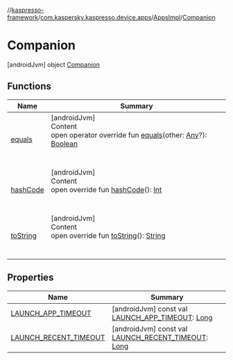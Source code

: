 //[kaspresso-framework](../../../index.md)/[com.kaspersky.kaspresso.device.apps](../../index.md)/[AppsImpl](../index.md)/[Companion](index.md)



# Companion  
 [androidJvm] object [Companion](index.md)   


## Functions  
  
|  Name|  Summary| 
|---|---|
| [equals](https://kotlinlang.org/api/latest/jvm/stdlib/kotlin/-any/equals.html)| [androidJvm]  <br>Content  <br>open operator override fun [equals](https://kotlinlang.org/api/latest/jvm/stdlib/kotlin/-any/equals.html)(other: [Any](https://kotlinlang.org/api/latest/jvm/stdlib/kotlin/-any/index.html)?): [Boolean](https://kotlinlang.org/api/latest/jvm/stdlib/kotlin/-boolean/index.html)  <br><br><br>
| [hashCode](https://kotlinlang.org/api/latest/jvm/stdlib/kotlin/-any/hash-code.html)| [androidJvm]  <br>Content  <br>open override fun [hashCode](https://kotlinlang.org/api/latest/jvm/stdlib/kotlin/-any/hash-code.html)(): [Int](https://kotlinlang.org/api/latest/jvm/stdlib/kotlin/-int/index.html)  <br><br><br>
| [toString](https://kotlinlang.org/api/latest/jvm/stdlib/kotlin/-any/to-string.html)| [androidJvm]  <br>Content  <br>open override fun [toString](https://kotlinlang.org/api/latest/jvm/stdlib/kotlin/-any/to-string.html)(): [String](https://kotlinlang.org/api/latest/jvm/stdlib/kotlin/-string/index.html)  <br><br><br>


## Properties  
  
|  Name|  Summary| 
|---|---|
| [LAUNCH_APP_TIMEOUT](index.md#com.kaspersky.kaspresso.device.apps/AppsImpl.Companion/LAUNCH_APP_TIMEOUT/#/PointingToDeclaration/)|  [androidJvm] const val [LAUNCH_APP_TIMEOUT](index.md#com.kaspersky.kaspresso.device.apps/AppsImpl.Companion/LAUNCH_APP_TIMEOUT/#/PointingToDeclaration/): [Long](https://kotlinlang.org/api/latest/jvm/stdlib/kotlin/-long/index.html)   <br>
| [LAUNCH_RECENT_TIMEOUT](index.md#com.kaspersky.kaspresso.device.apps/AppsImpl.Companion/LAUNCH_RECENT_TIMEOUT/#/PointingToDeclaration/)|  [androidJvm] const val [LAUNCH_RECENT_TIMEOUT](index.md#com.kaspersky.kaspresso.device.apps/AppsImpl.Companion/LAUNCH_RECENT_TIMEOUT/#/PointingToDeclaration/): [Long](https://kotlinlang.org/api/latest/jvm/stdlib/kotlin/-long/index.html)   <br>

